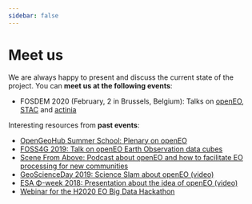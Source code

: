 ```yaml
---
sidebar: false
---
```


# Meet us

We are always happy to present and discuss the current state of the project. You can **meet us at the following events**:

* FOSDEM 2020 (February, 2 in Brussels, Belgium): Talks on [openEO](https://fosdem.org/2020/schedule/event/introduction_to_openeo/), [STAC](https://fosdem.org/2020/schedule/event/introduction_to_spatiotemporal_asset_catalogs_stac/) and [actinia](https://fosdem.org/2020/schedule/event/actinia_geoprocessing_in_the_cloud/)

Interesting resources from **past events**:

* [OpenGeoHub Summer School: Plenary on openEO](https://www.youtube.com/watch?v=UdjysZ-IvV0&list=PLXUoTpMa_9s1npXD6S9M0_2pUgnTd6cqV&index=26)
* [FOSS4G 2019: Talk on openEO Earth Observation data cubes](https://media.ccc.de/v/bucharest-286-openeo-earth-observation-data-cubes)
* [Scene From Above: Podcast about openEO and how to facilitate EO processing for new communities](http://scenefromabove.org/podcasts.html)
* [GeoScienceDay 2019: Science Slam about openEO (video)](https://www.youtube.com/watch?v=ziQXgki9ejI)
* [ESA Φ-week 2018: Presentation about the idea of openEO (video)](https://www.youtube.com/watch?v=igmiZw2GCTE&list=PLvT7fd9OiI9X2_QZ12fDhVMFzvign0HEF&index=27)
* [Webinar for the H2020 EO Big Data Hackathon](https://www.youtube.com/watch?v=E0wtDvm2SfA)
